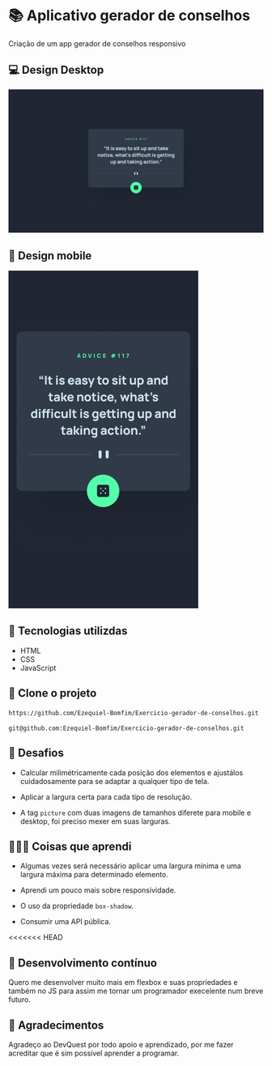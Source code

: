 # 📚 Aplicativo gerador de conselhos

Criação de um app gerador de conselhos responsivo

## 💻 Design Desktop

<img src="./src/design/desktop-design.jpg">

## 📱 Design mobile

<img src="./src/design/mobile-design.jpg">

## 🚀 Tecnologias utilizdas

- HTML
- CSS
- JavaScript

## 🔗 Clone o projeto
```
https://github.com/Ezequiel-Bomfim/Exercicio-gerador-de-conselhos.git
```
```
git@github.com:Ezequiel-Bomfim/Exercicio-gerador-de-conselhos.git
```

## 🗻 Desafios

- Calcular milimétricamente cada posição dos elementos e ajustálos cuidadosamente para se adaptar a qualquer tipo de tela.

- Aplicar a largura certa para cada tipo de resolução.

- A tag ````picture```` com duas imagens de tamanhos diferete para mobile e desktop, foi preciso mexer em suas larguras.

## 🧑🏽‍💻 Coisas que aprendi

- Algumas vezes será necessário aplicar uma largura mínima e uma largura máxima para determinado elemento.

- Aprendi um pouco mais sobre responsividade.

- O uso da propriedade ````box-shadow````.

- Consumir uma API pública.

<<<<<<< HEAD
## 🎯 Desenvolvimento contínuo

Quero me desenvolver muito mais em flexbox e suas propriedades e também no JS para assim me tornar um programador execelente num breve futuro.

## 🙏 Agradecimentos

Agradeço ao DevQuest por todo apoio e aprendizado, por me fazer acreditar que é sim possível aprender a programar.

